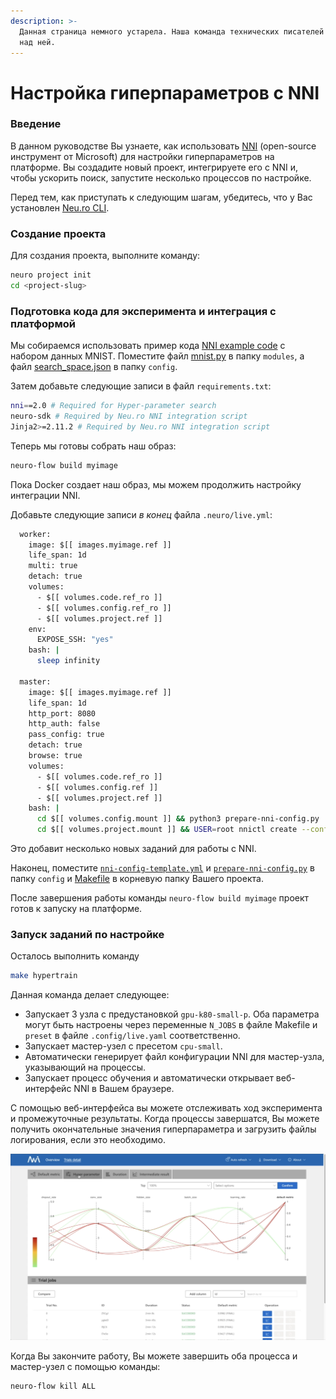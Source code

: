 ```yaml
---
description: >-
  Данная страница немного устарела. Наша команда технических писателей работает
  над ней.
---
```


# Настройка гиперпараметров с NNI

### Введение

В данном руководстве Вы узнаете, как использовать [NNI](https://github.com/microsoft/nni) \(open-source инструмент от Microsoft\) для настройки гиперпараметров на платформе. Вы создадите новый проект, интегрируете его с NNI и, чтобы ускорить поиск, запустите несколько процессов по настройке.

Перед тем, как приступать к следующим шагам, убедитесь, что у Вас установлен [Neu.ro CLI](../../first-steps/getting-started.md#installing-cli).

### Создание проекта

Для создания проекта, выполните команду:

```bash
neuro project init
cd <project-slug>
```

### Подготовка кода для эксперимента и интеграция с платформой

Мы собираемся использовать пример кода [NNI example code](https://github.com/microsoft/nni/tree/master/examples/trials/mnist-tfv2) с набором данных MNIST. Поместите файл [mnist.py](https://github.com/microsoft/nni/blob/master/examples/trials/mnist-tfv2/mnist.py) в папку `modules`, а файл [search\_space.json](https://github.com/microsoft/nni/blob/master/examples/trials/mnist-tfv2/search_space.json) в папку `config`.

Затем добавьте следующие записи в файл `requirements.txt`:

```bash
nni==2.0 # Required for Hyper-parameter search
neuro-sdk # Required by Neu.ro NNI integration script
Jinja2>=2.11.2 # Required by Neu.ro NNI integration script
```

Теперь мы готовы собрать наш образ:

```bash
neuro-flow build myimage
```

Пока Docker создает наш образ, мы можем продолжить настройку интеграции NNI.

Добавьте следующие записи _в конец_ файла `.neuro/live.yml`:

```bash
  worker:
    image: $[[ images.myimage.ref ]]
    life_span: 1d
    multi: true
    detach: true
    volumes:
      - $[[ volumes.code.ref_ro ]]
      - $[[ volumes.config.ref_ro ]]
      - $[[ volumes.project.ref ]]
    env:
      EXPOSE_SSH: "yes"
    bash: |
      sleep infinity

  master:
    image: $[[ images.myimage.ref ]]
    life_span: 1d
    http_port: 8080
    http_auth: false
    pass_config: true
    detach: true
    browse: true
    volumes:
      - $[[ volumes.code.ref_ro ]]
      - $[[ volumes.config.ref ]]
      - $[[ volumes.project.ref ]]
    bash: |
      cd $[[ volumes.config.mount ]] && python3 prepare-nni-config.py 
      cd $[[ volumes.project.mount ]] && USER=root nnictl create --config $[[ volumes.config.mount ]]/nni-config.yml -f
```

Это добавит несколько новых заданий для работы с NNI.

Наконец, поместите [`nni-config-template.yml`](https://github.com/neuromation/ml-recipe-nni/blob/master/config/nni-config-template.yml) и [`prepare-nni-config.py`](https://github.com/neuromation/ml-recipe-nni/blob/master/config/prepare-nni-config.py) в папку `config` и [Makefile](https://github.com/neuro-inc/ml-recipe-nni/blob/master/Makefile) в корневую папку Вашего проекта.

После завершения работы команды `neuro-flow build myimage` проект готов к запуску на платформе.

### Запуск заданий по настройке

Осталось выполнить команду

```bash
make hypertrain
```

Данная команда делает следующее:

* Запускает 3 узла с предустановкой `gpu-k80-small-p`. Оба параметра могут быть настроены через переменные `N_JOBS` в файле Makefile и `preset` в файле `.config/live.yaml` соответственно.
* Запускает мастер-узел с пресетом `cpu-small`.
* Автоматически генерирует файл конфигурации NNI для мастер-узла, указывающий на процессы.
* Запускает процесс обучения и автоматически открывает веб-интерфейс NNI в Вашем браузере.

С помощью веб-интерфейса вы можете отслеживать ход эксперимента и промежуточные результаты. Когда процессы завершатся, Вы можете получить окончательные значения гиперпараметра и загрузить файлы логирования, если это необходимо.

![NNI Hyperparameter Tuning GUI](../../.gitbook/assets/screen-shot-2020-05-12-at-12.43.02-pm.png)

Когда Вы закончите работу, Вы можете завершить оба процесса и мастер-узел с помощью команды:

```bash
neuro-flow kill ALL
```


